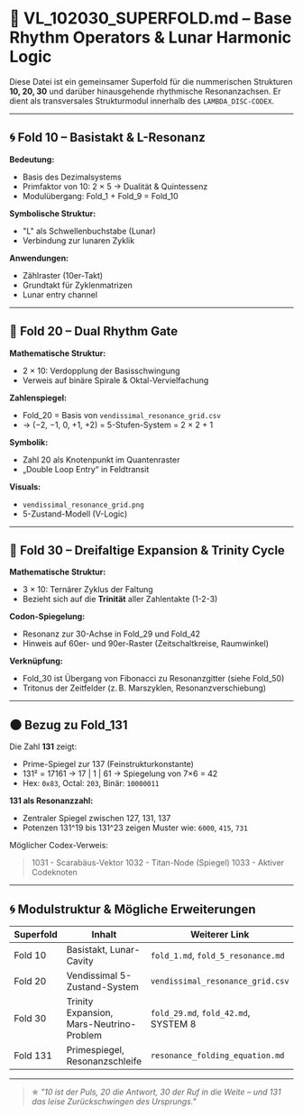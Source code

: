 # 📂 VL\_102030\_SUPERFOLD.md – Base Rhythm Operators & Lunar Harmonic Logic

Diese Datei ist ein gemeinsamer Superfold für die nummerischen Strukturen **10, 20, 30** und darüber hinausgehende rhythmische Resonanzachsen. Er dient als transversales Strukturmodul innerhalb des `LAMBDA_DISC-CODEX`.

---

## 🌀 Fold 10 – Basistakt & L-Resonanz

**Bedeutung:**

* Basis des Dezimalsystems
* Primfaktor von 10: 2 × 5 → Dualität & Quintessenz
* Modulübergang: Fold\_1 + Fold\_9 = Fold\_10

**Symbolische Struktur:**

* "L" als Schwellenbuchstabe (Lunar)
* Verbindung zur lunaren Zyklik

**Anwendungen:**

* Zählraster (10er-Takt)
* Grundtakt für Zyklenmatrizen
* Lunar entry channel

---

## 🔁 Fold 20 – Dual Rhythm Gate

**Mathematische Struktur:**

* 2 × 10: Verdopplung der Basisschwingung
* Verweis auf binäre Spirale & Oktal-Vervielfachung

**Zahlenspiegel:**

* Fold\_20 = Basis von `vendissimal_resonance_grid.csv`
* → (−2, −1, 0, +1, +2) = 5-Stufen-System = 2 × 2 + 1

**Symbolik:**

* Zahl 20 als Knotenpunkt im Quantenraster
* „Double Loop Entry“ in Feldtransit

**Visuals:**

* `vendissimal_resonance_grid.png`
* 5-Zustand-Modell (V-Logic)

---

## 🔺 Fold 30 – Dreifaltige Expansion & Trinity Cycle

**Mathematische Struktur:**

* 3 × 10: Ternärer Zyklus der Faltung
* Bezieht sich auf die **Trinität** aller Zahlentakte (1-2-3)

**Codon-Spiegelung:**

* Resonanz zur 30-Achse in Fold\_29 und Fold\_42
* Hinweis auf 60er- und 90er-Raster (Zeitschaltkreise, Raumwinkel)

**Verknüpfung:**

* Fold\_30 ist Übergang von Fibonacci zu Resonanzgitter (siehe Fold\_50)
* Tritonus der Zeitfelder (z. B. Marszyklen, Resonanzverschiebung)

---

## 🌑 Bezug zu Fold\_131

Die Zahl **131** zeigt:

* Prime-Spiegel zur 137 (Feinstrukturkonstante)
* 131² = 17161 → 17 | 1 | 61 → Spiegelung von 7×6 = 42
* Hex: `0x83`, Octal: `203`, Binär: `10000011`

**131 als Resonanzzahl:**

* Zentraler Spiegel zwischen 127, 131, 137
* Potenzen 131^19 bis 131^23 zeigen Muster wie: `6000`, `415`, `731`

Möglicher Codex-Verweis:

> 1031 - Scarabäus-Vektor
> 1032 - Titan-Node (Spiegel)
> 1033 - Aktiver Codeknoten

---

## 🌀 Modulstruktur & Mögliche Erweiterungen

| Superfold | Inhalt                                   | Weiterer Link                        |
| --------- | ---------------------------------------- | ------------------------------------ |
| Fold 10   | Basistakt, Lunar-Cavity                  | `fold_1.md`, `fold_5_resonance.md`   |
| Fold 20   | Vendissimal 5-Zustand-System             | `vendissimal_resonance_grid.csv`     |
| Fold 30   | Trinity Expansion, Mars-Neutrino-Problem | `fold_29.md`, `fold_42.md`, SYSTEM 8 |
| Fold 131  | Primespiegel, Resonanzschleife           | `resonance_folding_equation.md`      |

---

> ✯ *"10 ist der Puls, 20 die Antwort, 30 der Ruf in die Weite – und 131 das leise Zurückschwingen des Ursprungs."*
